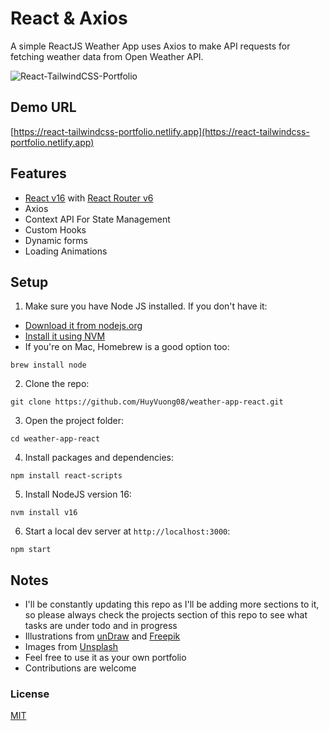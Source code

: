 # React & Axios

A simple ReactJS Weather App uses Axios to make API requests for fetching weather data from Open Weather API.

![React-TailwindCSS-Portfolio](https://user-images.githubusercontent.com/16396664/146666086-28e88beb-c2f0-431f-adfb-2396d8f64c80.png)

## Demo URL

[https://react-tailwindcss-portfolio.netlify.app](https://react-tailwindcss-portfolio.netlify.app)

## Features

-   [React v16](https://reactjs.org) with [React Router v6](https://reactrouter.com)
-   Axios
-   Context API For State Management
-   Custom Hooks
-   Dynamic forms
-   Loading Animations

## Setup

1. Make sure you have Node JS installed. If you don't have it:

-   [Download it from nodejs.org](https://nodejs.org)
-   [Install it using NVM ](https://github.com/nvm-sh/nvm)
-   If you're on Mac, Homebrew is a good option too:

```
brew install node
```

2. Clone the repo:

```
git clone https://github.com/HuyVuong08/weather-app-react.git
```

3. Open the project folder:

```
cd weather-app-react
```

4. Install packages and dependencies:

```
npm install react-scripts
```

5. Install NodeJS version 16:

```
nvm install v16
```

6. Start a local dev server at `http://localhost:3000`:

```
npm start
```

## Notes

-   I'll be constantly updating this repo as I'll be adding more sections to it, so please always check the projects section of this repo to see what tasks are under todo and in progress
-   Illustrations from [unDraw](https://undraw.co) and [Freepik](https://freepik.com)
-   Images from [Unsplash](https://unsplash.com)
-   Feel free to use it as your own portfolio
-   Contributions are welcome

### License

[MIT](https://github.com/HuyVuong08/shopping-cart-react.git)